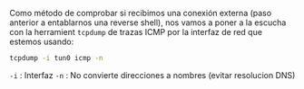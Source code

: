 Como método de comprobar si recibimos una conexión externa (paso anterior a entablarnos una reverse shell), nos vamos a poner a la escucha con la herramient `tcpdump` de trazas ICMP por la interfaz de red que estemos usando:
```zsh
tcpdump -i tun0 icmp -n 
```

`-i` : Interfaz
`-n` : No convierte direcciones a nombres (evitar resolucion DNS)
